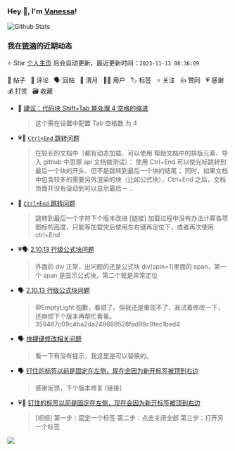 ### Hey 👋, I'm [Vanessa](http://vanessa.b3log.org/)!

![Github Stats](https://github-readme-stats.vercel.app/api?username=Vanessa219&show_icons=true)

<!--events start -->

### 我在[链滴](https://ld246.com)的近期动态

⭐️ Star [个人主页](https://github.com/Vanessa219/Vanessa219) 后会自动更新，最近更新时间：`2023-11-13 08:36:09`

📝 帖子 &nbsp; 💬 评论 &nbsp; 🗣 回帖 &nbsp; 🌙 清月 &nbsp; 👨‍💻 用户 &nbsp; 🏷️ 标签 &nbsp; ⭐️ 关注 &nbsp; 👍 赞同 &nbsp; 💗 感谢 &nbsp; 💰 打赏 &nbsp; 🗃 收藏

* 💬 [建议：代码块 Shift+Tab 能处理 4 空格的缩进](https://ld246.com/article/1699803421090/comment/1699807196872#comments)

  > 这个需在设置中配置 Tab 空格数 为 4
* 💗📝 [`Ctrl+End` 跳转问题](https://ld246.com/article/1699781598476)

  > 在较长的文档中（都有动态加载、可以使用 帮助文档中的排版元素、导入 github 中思源 api 文档做测试）： 使用 Ctrl+End 可以使光标跳转到最后一个块的开头、但不是跳转到最后一个块的结尾； 同时，如果文档中包含较多的需要另外渲染的块（比如公式块），Ctrl+End 之后，文档页面并没有滚动到可以显示最后一 ..
* 💬 [`Ctrl+End` 跳转问题](https://ld246.com/article/1699781598476/comment/1699807027825#comments)

  > 跳转到最后一个字符下个版本改进 [链接] 加载过程中没有办法计算各项图标的高度，只能等加载完后使用左右键再定位下，或者再次使用 ctrl+End
* 💗🗣 [2.10.13 行级公式块问题](https://ld246.com/article/1698932173040/comment/1699518683693#comments)

  > 外面的 div 正常，出问题的还是公式块 div[spin=1]里面的 span，第一个 span 是显示公式块，第二个就是异常定位
* 🗣 [2.10.13 行级公式块问题](https://ld246.com/article/1698932173040/comment/1699518683693#comments)

  > @EmptyLight 抱歉，看错了。但我还是重现不了，我试着修改一下，还麻烦下个版本再帮忙看看。 359487c09c4ba2da248669528fad99c9fec1bed4
* 🗣 [快捷键修改相关问题](https://ld246.com/article/1665154606079/comment/1699799979988#comments)

  > 看一下有没有提示，我这里是可以替换的。
* 🗣 [钉住的标签以前是固定在左侧，现在会因为新开标签被顶到右边](https://ld246.com/article/1699501555435/comment/1699598170793#comments)

  > 感谢反馈，下个版本修复 [链接]
* 💗💬 [钉住的标签以前是固定在左侧，现在会因为新开标签被顶到右边](https://ld246.com/article/1699501555435/comment/1699598170793#comments)

  > [视频] 第一步：固定一个标签 第二步：点击关闭全部 第三步：打开另一个标签


<!--events end -->

<a title="Hits" target="_blank" href="https://github.com/Vanessa219/Vanessa219"><img src="https://hits.b3log.org/Vanessa219/Vanessa219.svg"></a>
